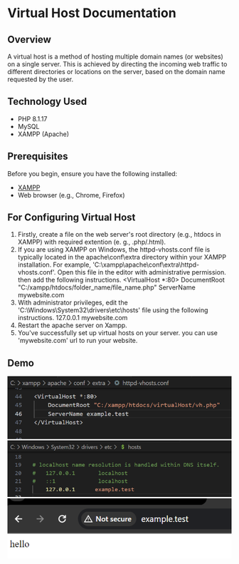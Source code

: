 # Virtual Host Documentation

## Overview

A virtual host is a method of hosting multiple domain names (or websites) on a single server. This is achieved by directing the incoming web traffic to different directories or locations on the server, based on the domain name requested by the user.

## Technology Used

- PHP 8.1.17
- MySQL
- XAMPP (Apache)

## Prerequisites

Before you begin, ensure you have the following installed:

- [XAMPP](https://www.apachefriends.org/index.html)
- Web browser (e.g., Chrome, Firefox)


## For Configuring Virtual Host
1. Firstly, create a file on the web server's root directory (e.g., htdocs in XAMPP) with required extention (e. g., .php/.html).
2. If you are using XAMPP on Windows, the httpd-vhosts.conf file is typically located in the apache\conf\extra directory within your XAMPP installation. For example, 'C:\xampp\apache\conf\extra\httpd-vhosts.conf'. Open this file in the editor with administrative permission. then add the following instructions.
      <VirtualHost *:80>
         DocumentRoot "C:/xampp/htdocs/folder_name/file_name.php"
         ServerName mywebsite.com
      </VirtualHost>
3. With administrator privileges, edit the 'C:\Windows\System32\drivers\etc\hosts' file using the following instructions.
      127.0.0.1      mywebsite.com
4. Restart the apache server on Xampp.
5. You've successfully set up virtual hosts on your server. you can use 'mywebsite.com' url to run your website.



## Demo
![Demo 1](data/demo1.png)
![Demo 2](data/demo2.png)
![Demo 3](data/demo3.png)

